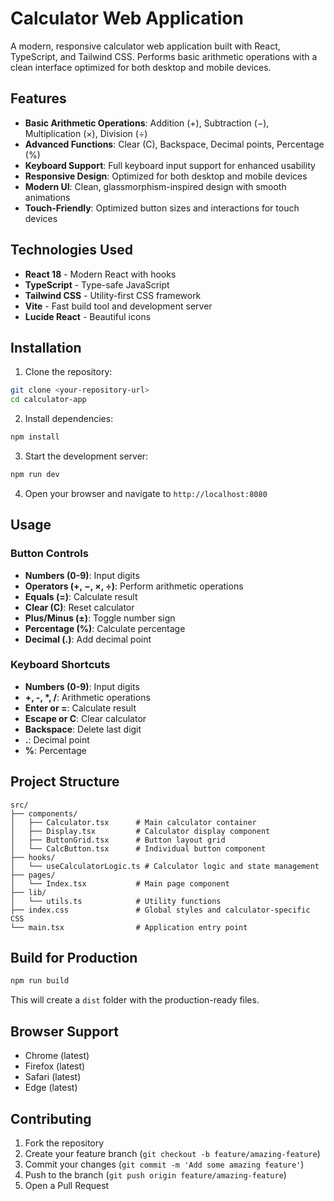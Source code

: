 
# Calculator Web Application

A modern, responsive calculator web application built with React, TypeScript, and Tailwind CSS. Performs basic arithmetic operations with a clean interface optimized for both desktop and mobile devices.

## Features

- **Basic Arithmetic Operations**: Addition (+), Subtraction (−), Multiplication (×), Division (÷)
- **Advanced Functions**: Clear (C), Backspace, Decimal points, Percentage (%)
- **Keyboard Support**: Full keyboard input support for enhanced usability
- **Responsive Design**: Optimized for both desktop and mobile devices
- **Modern UI**: Clean, glassmorphism-inspired design with smooth animations
- **Touch-Friendly**: Optimized button sizes and interactions for touch devices

## Technologies Used

- **React 18** - Modern React with hooks
- **TypeScript** - Type-safe JavaScript
- **Tailwind CSS** - Utility-first CSS framework
- **Vite** - Fast build tool and development server
- **Lucide React** - Beautiful icons

## Installation

1. Clone the repository:
```bash
git clone <your-repository-url>
cd calculator-app
```

2. Install dependencies:
```bash
npm install
```

3. Start the development server:
```bash
npm run dev
```

4. Open your browser and navigate to `http://localhost:8080`

## Usage

### Button Controls
- **Numbers (0-9)**: Input digits
- **Operators (+, −, ×, ÷)**: Perform arithmetic operations
- **Equals (=)**: Calculate result
- **Clear (C)**: Reset calculator
- **Plus/Minus (±)**: Toggle number sign
- **Percentage (%)**: Calculate percentage
- **Decimal (.)**: Add decimal point

### Keyboard Shortcuts
- **Numbers (0-9)**: Input digits
- **+, -, *, /**: Arithmetic operations
- **Enter or =**: Calculate result
- **Escape or C**: Clear calculator
- **Backspace**: Delete last digit
- **.**: Decimal point
- **%**: Percentage

## Project Structure

```
src/
├── components/
│   ├── Calculator.tsx      # Main calculator container
│   ├── Display.tsx         # Calculator display component
│   ├── ButtonGrid.tsx      # Button layout grid
│   └── CalcButton.tsx      # Individual button component
├── hooks/
│   └── useCalculatorLogic.ts # Calculator logic and state management
├── pages/
│   └── Index.tsx           # Main page component
├── lib/
│   └── utils.ts            # Utility functions
├── index.css               # Global styles and calculator-specific CSS
└── main.tsx                # Application entry point
```

## Build for Production

```bash
npm run build
```

This will create a `dist` folder with the production-ready files.

## Browser Support

- Chrome (latest)
- Firefox (latest)
- Safari (latest)
- Edge (latest)

## Contributing

1. Fork the repository
2. Create your feature branch (`git checkout -b feature/amazing-feature`)
3. Commit your changes (`git commit -m 'Add some amazing feature'`)
4. Push to the branch (`git push origin feature/amazing-feature`)
5. Open a Pull Request






